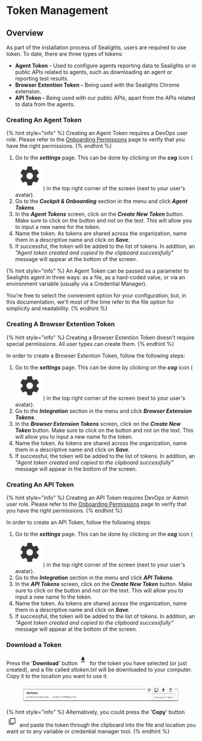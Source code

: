 # Token Management

## Overview

As part of the installation process of Sealights, users are required to use token. To date, there are three types of tokens:

* **Agent Token** - Used to configure agents reporting data to Sealights or in public APIs related to agents, such as downloading an agent or reporting test results.
* **Browser Extention Token -** Being used with the Sealights Chrome extension.
* **API Token -** Being used with our public APIs, apart from the APIs related to data from the agents.

### Creating An Agent Token

{% hint style="info" %}
Creating an Agent Token requires a DevOps user role. Please refer to the [Onboarding Permissions](role-based-access-control/onboarding-permissions.md#how-to-verify-my-role) page to verify that you have the right permissions.
{% endhint %}

1. Go to the _**settings**_ page. This can be done by clicking on the _**cog**_ icon (<img src="../../.gitbook/assets/image (1).png" alt="" data-size="line">) in the top right corner of the screen (next to your user's avatar).
2. Go to the _**Cockpit & Onboarding**_ section in the menu and click _**Agent Tokens**._
3. In the _**Agent Tokens**_ screen, click on the _**Create New Token**_ button. Make sure to click on the button and not on the text. This will allow you to input a new name for the token.
4. Name the token. As tokens are shared across the organization, name them in a descriptive name and click on _**Save**._&#x20;
5. If successful, the token will be added to the list of tokens. In addition, an _"Agent token created and copied to the clipboard successfully"_ message will appear at the bottom of the screen.&#x20;

{% hint style="info" %}
An Agent Token can be passed as a parameter to Sealights agent in three ways: as a file, as a hard-coded value, or via an environment variable (usually via a Credential Manager).

You're free to select the convenient option for your configuration, but, in this documentation, we'll most of the time refer to the file option for simplicity and readability.
{% endhint %}

### Creating A Browser Extention Token

{% hint style="info" %}
Creating a Browser Extention Token doesn't require special permissions. All user types can create them.
{% endhint %}

In order to create a Browser Extention Token, follow the following steps:

1. Go to the _**settings**_ page. This can be done by clicking on the _**cog**_ icon (<img src="../../.gitbook/assets/image (1).png" alt="" data-size="line">)  in the top right corner of the screen (next to your user's avatar).
2. Go to the _**Integration**_ section in the menu and click _**Browser Extension Tokens**._
3. In the _**Browser Extension Tokens**_ screen, click on the _**Create New Token**_ button. Make sure to click on the button and not on the text. This will allow you to input a new name fo the token.
4. Name the token. As tokens are shared across the organization, name them in a descriptive name and click on _**Save**._&#x20;
5. If successful, the token will be added to the list of tokens. In addition, an _"Agent token created and copied to the clipboard successfully"_ message will appear in the bottom of the screen.&#x20;

### Creating An API Token&#x20;

{% hint style="info" %}
Creating an API Token requires DevOps or Admin user role. Please refer to the [Onboarding Permissions](role-based-access-control/onboarding-permissions.md#how-to-verify-my-role) page to verify that you have the right permissions.
{% endhint %}

In order to create an API Token, follow the following steps:

1. Go to the _**settings**_ page. This can be done by clicking on the _**cog**_ icon (<img src="../../.gitbook/assets/image (1).png" alt="" data-size="line">) in the top right corner of the screen (next to your user's avatar).
2. Go to the _**Integration**_ section in the menu and click _**API Tokens**._
3. In the _**API Tokens**_ screen, click on the _**Create New Token**_ button. Make sure to click on the button and not on the text. This will allow you to input a new name fo the token.
4. Name the token. As tokens are shared across the organization, name them in a descriptive name and click on _**Save**._&#x20;
5. If successful, the token will be added to the list of tokens. In addition, an _"Agent token created and copied to the clipboard successfully"_ message will appear at the bottom of the screen.&#x20;

### Download a Token

Press the '**Download**' button<img src="../../.gitbook/assets/image (23).png" alt="" data-size="line"> for the token you have selected (or just created), and a file called _sltoken.txt_ will be downloaded to your computer. Copy it to the location you want to use it.

<div data-full-width="true">

<figure><img src="../../.gitbook/assets/image (8).png" alt=""><figcaption></figcaption></figure>

</div>

{% hint style="info" %}
Alternatively, you could press the '**Copy**' button<img src="../../.gitbook/assets/image (24).png" alt="" data-size="line"> and paste the token through the clipboard into the file and location you want or to any variable or credential manager tool.
{% endhint %}
